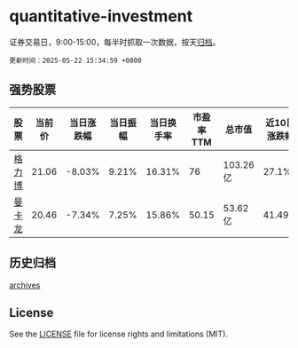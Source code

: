 # quantitative-investment

证券交易日，9:00-15:00，每半时抓取一次数据，按天[归档](archives)。

`更新时间：2025-05-22 15:34:59 +0800`

## 强势股票

|股票|当前价|当日涨跌幅|当日振幅|当日换手率|市盈率TTM|总市值|近10日涨跌幅|
|----|----|----|----|----|----|----|----|
|[格力博](https://xueqiu.com/S/SZ301260)|21.06|-8.03%|9.21%|16.31%|76|103.26亿|27.1%|
|[曼卡龙](https://xueqiu.com/S/SZ300945)|20.46|-7.34%|7.25%|15.86%|50.15|53.62亿|41.49%|

## 历史归档

[archives](archives)

## License

See the [LICENSE](LICENSE) file for license rights and limitations (MIT).